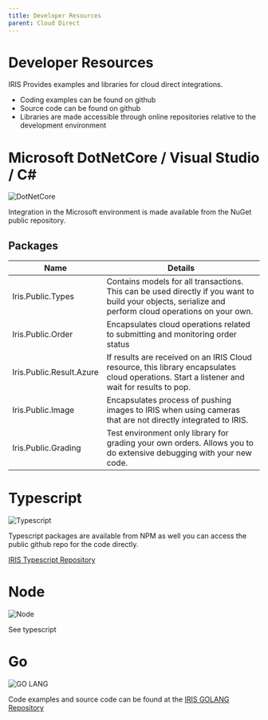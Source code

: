 ```yaml
---
title: Developer Resources
parent: Cloud Direct 
---
```


# Developer Resources
IRIS Provides examples and libraries for cloud direct integrations.  

- Coding examples can be found on github
- Source code can be found on github
- Libraries are made accessible through online repositories relative to the development environment



# Microsoft DotNetCore / Visual Studio / C#
![DotNetCore](https://th.bing.com/th?id=OIP.VlJPKdlorSicfUuvU079GwHaHD&w=256&h=244&c=8&rs=1&qlt=90&o=6&pid=3.1&rm=2) 

Integration in the Microsoft environment is made available from the NuGet public repository.

## Packages

| Name | Details
| -- | -- |
| Iris.Public.Types | Contains models for all transactions.  This can be used directly if you want to build your objects, serialize and perform cloud operations on your own.
| Iris.Public.Order | Encapsulates cloud operations related to submitting and monitoring order status
| Iris.Public.Result.Azure | If results are received on an IRIS Cloud resource, this library encapsulates cloud operations. Start a listener and wait for results to pop.
| Iris.Public.Image | Encapsulates process of pushing images to IRIS when using cameras that are not directly integrated to IRIS. 
| Iris.Public.Grading | Test environment only library for grading your own orders.  Allows you to do extensive debugging with your new code. 


# Typescript 
![Typescript](https://th.bing.com/th?q=TypeScript+Logo.svg&w=120&h=120&c=1&rs=1&qlt=90&cb=1&pid=InlineBlock&mkt=en-US&cc=US&setlang=en&adlt=moderate&t=1&mw=247)

Typescript packages are available from NPM as well you can access the public github repo for the code directly. 

<a href="https://github.com/Intelligent-Retinal-Imaging-Systems/ts-service-bus">IRIS Typescript Repository</a>

# Node
![Node](https://th.bing.com/th/id/OIP.2uFooAQy1Qm5AJve8A7cuwHaIO?w=148&h=180&c=7&r=0&o=5&pid=1.7)

See typescript

# Go 
![GO LANG](https://th.bing.com/th/id/OIP.t3RUiobgTR3_SbYMuB5oXgHaHa?w=184&h=184&c=7&r=0&o=5&pid=1.7) 

Code examples and source code can be found at the <a href="https://github.com/Intelligent-Retinal-Imaging-Systems/iris-cloud-direct-go">IRIS GOLANG Repository</a>